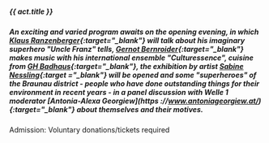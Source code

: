 ##### **{{ act.title }}**

##### An exciting and varied program awaits on the opening evening, in which **[Klaus Ranzenberger](https://www.klaus-ranzenberger-autor.at/){:target="_blank"}** will talk about his imaginary superhero "Uncle Franz" tells, **[Gernot Bernroider](https://www.gernotbernroider.com/){:target="_blank"}** makes music with his international ensemble "Culturessence", cuisine from **[GH Badhaus]( https://badhaus.at/){:target="_blank"}**, the exhibition by artist **[Sabine Nessling](https://www.nessling-art.at/){:target ="_blank"}** will be opened and some "superheroes" of the Braunau district - people who have done outstanding things for their environment in recent years - in a panel discussion with Welle 1 moderator **[Antonia-Alexa Georgiew](https ://www.antoniageorgiew.at/){:target="_blank"}** about themselves and their motives.

Admission: Voluntary donations/tickets required
